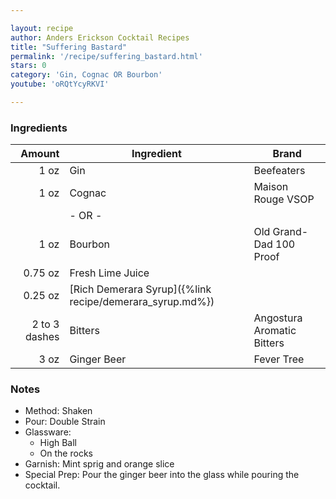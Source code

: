 ```yaml
---

layout: recipe
author: Anders Erickson Cocktail Recipes
title: "Suffering Bastard"
permalink: '/recipe/suffering_bastard.html'
stars: 0
category: 'Gin, Cognac OR Bourbon'
youtube: 'oRQtYcyRKVI'

---
```


### Ingredients

| Amount        | Ingredient                                               | Brand                      |
| ------------: | -------------------------------------------------------- | -------------------------- |
|          1 oz | Gin                                                      | Beefeaters                 |
|          1 oz | Cognac                                                   | Maison Rouge VSOP          |
|               | - OR -                                                   |
|          1 oz | Bourbon                                                  | Old Grand-Dad 100 Proof    |
|       0.75 oz | Fresh Lime Juice                                         |
|       0.25 oz | [Rich Demerara Syrup]({%link recipe/demerara_syrup.md%}) |
| 2 to 3 dashes | Bitters                                                  | Angostura Aromatic Bitters |
|          3 oz | Ginger Beer                                              | Fever Tree                 |

### Notes

- Method: Shaken
- Pour: Double Strain
- Glassware:
	- High Ball
	- On the rocks
- Garnish: Mint sprig and orange slice
- Special Prep: Pour the ginger beer into the glass while pouring the cocktail.